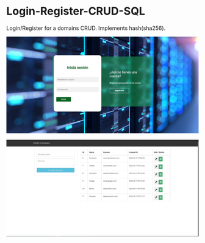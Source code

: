 # Login-Register-CRUD-SQL
Login/Register for a domains CRUD. Implements hash(sha256).

![alt text](assets\images\loginregister.jpg)

![alt text](assets\images\crud.jpg)


